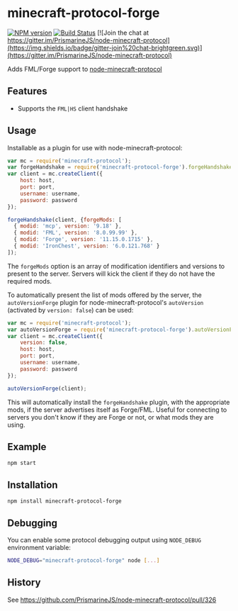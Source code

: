 # minecraft-protocol-forge
[![NPM version](https://img.shields.io/npm/v/minecraft-protocol-forge.svg)](http://npmjs.com/package/minecraft-protocol-forge)
[![Build Status](https://img.shields.io/circleci/project/deathcap/node-minecraft-protocol-forge/master.svg)](https://circleci.com/gh/deathcap/node-minecraft-protocol-forge)
[![Join the chat at https://gitter.im/PrismarineJS/node-minecraft-protocol](https://img.shields.io/badge/gitter-join%20chat-brightgreen.svg)](https://gitter.im/PrismarineJS/node-minecraft-protocol)

Adds FML/Forge support to [node-minecraft-protocol](https://github.com/PrismarineJS/node-minecraft-protocol)

## Features

* Supports the `FML|HS` client handshake

## Usage

Installable as a plugin for use with node-minecraft-protocol:

```javascript
var mc = require('minecraft-protocol');
var forgeHandshake = require('minecraft-protocol-forge').forgeHandshake;
var client = mc.createClient({
    host: host,
    port: port,
    username: username,
    password: password
});

forgeHandshake(client, {forgeMods: [
  { modid: 'mcp', version: '9.18' },
  { modid: 'FML', version: '8.0.99.99' },
  { modid: 'Forge', version: '11.15.0.1715' },
  { modid: 'IronChest', version: '6.0.121.768' }
]);
```

The `forgeMods` option is an array of modification identifiers and versions to present
to the server. Servers will kick the client if they do not have the required mods.

To automatically present the list of mods offered by the server, the `autoVersionForge`
plugin for node-minecraft-protocol's `autoVersion` (activated by `version: false`) can
be used:

```javascript
var mc = require('minecraft-protocol');
var autoVersionForge = require('minecraft-protocol-forge').autoVersionForge;
var client = mc.createClient({
    version: false,
    host: host,
    port: port,
    username: username,
    password: password
});

autoVersionForge(client);
```

This will automatically install the `forgeHandshake` plugin, with the appropriate mods,
if the server advertises itself as Forge/FML. Useful for connecting to servers you don't
know if they are Forge or not, or what mods they are using.

## Example

    npm start

## Installation

`npm install minecraft-protocol-forge`

## Debugging

You can enable some protocol debugging output using `NODE_DEBUG` environment variable:

```bash
NODE_DEBUG="minecraft-protocol-forge" node [...]
```

## History

See https://github.com/PrismarineJS/node-minecraft-protocol/pull/326
